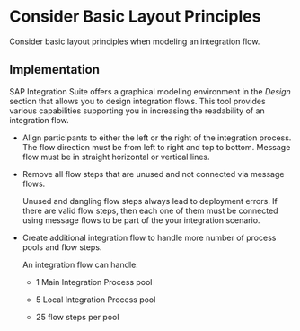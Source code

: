 <!-- loio32e4f6e216cb4e11b1c151c5bf538224 -->

# Consider Basic Layout Principles

Consider basic layout principles when modeling an integration flow.



<a name="loio32e4f6e216cb4e11b1c151c5bf538224__section_ghh_r4q_tjb"/>

## Implementation

SAP Integration Suite offers a graphical modeling environment in the *Design* section that allows you to design integration flows. This tool provides various capabilities supporting you in increasing the readability of an integration flow.

-   Align participants to either the left or the right of the integration process. The flow direction must be from left to right and top to bottom. Message flow must be in straight horizontal or vertical lines.

-   Remove all flow steps that are unused and not connected via message flows.

    Unused and dangling flow steps always lead to deployment errors. If there are valid flow steps, then each one of them must be connected using message flows to be part of the your integration scenario.

-   Create additional integration flow to handle more number of process pools and flow steps.

    An integration flow can handle:

    -   1 Main Integration Process pool

    -   5 Local Integration Process pool

    -   25 flow steps per pool



